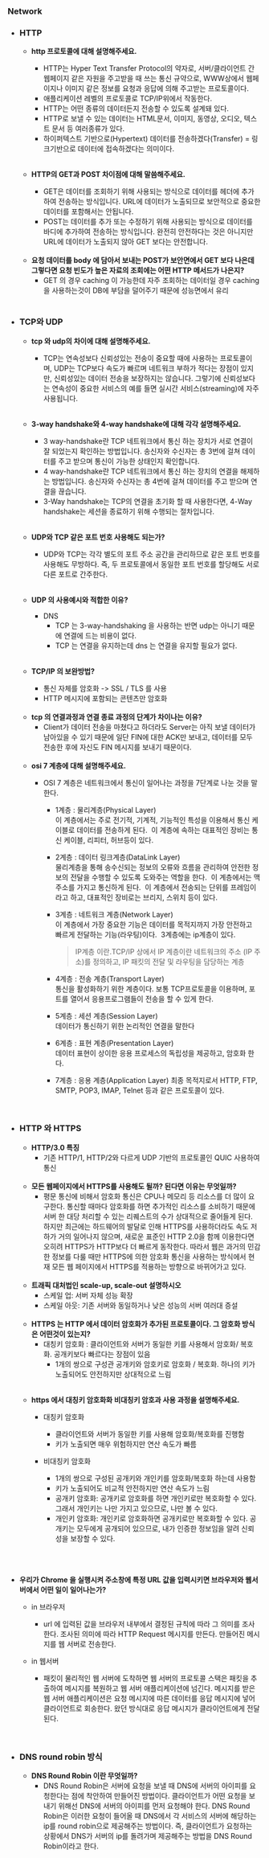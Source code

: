 ### Network

  - ### HTTP
    - <strong> http 프로토콜에 대해 설명해주세요.</strong>  

      - HTTP는 Hyper Text Transfer Protocol의 약자로, 서버/클라이언트 간 웹페이지 같은 자원을 주고받을 때 쓰는 통신 규약으로, WWW상에서 웹페이지나 이미지 같은 정보를 요청과 응답에 의해 주고받는 프로토콜이다. 
      - 애플리케이션 레벨의 프로토콜로 TCP/IP위에서 작동한다.
      - HTTP는 어떤 종류의 데이터든지 전송할 수 있도록 설계돼 있다. 
      - HTTP로 보낼 수 있는 데이터는 HTML문서, 이미지, 동영상, 오디오, 텍스트 문서 등 여러종류가 있다.
      - 하이퍼텍스트 기반으로(Hypertext) 데이터를 전송하겠다(Transfer) = 링크기반으로 데이터에 접속하겠다는 의미이다.

    <br>
    
    - <strong>  HTTP의 GET과 POST 차이점에 대해 말씀해주세요.</strong>  
    
      - GET은 데이터를 조회하기 위해 사용되는 방식으로 데이터를 헤더에 추가하여 전송하는 방식입니다. URL에 데이터가 노출되므로 보안적으로 중요한 데이터를 포함해서는 안됩니다.
      - POST는 데이터를 추가 또는 수정하기 위해 사용되는 방식으로 데이터를 바디에 추가하여 전송하는 방식입니다. 완전히 안전하다는 것은 아니지만 URL에 데이터가 노출되지 않아 GET 보다는 안전합니다.

    <br>
    
      - <strong>요청 데이터를 body 에 담아서 보내는 POST가 보안면에서 GET 보다 나은데 그렇다면 요청 빈도가 높은 자료의 조회에는 어떤 HTTP 메서드가 나은지?</strong>  
        - GET 의 경우 caching 이 가능한데 자주 조회하는 데이터일 경우 caching 을 사용하는것이 DB에 부담을 덜어주기 때문에 성능면에서 유리
    
    <br>
    
    
  - ### TCP와 UDP

    - <strong> tcp 와 udp의 차이에 대해 설명해주세요.</strong>
  
      - TCP는 연속성보다 신뢰성있는 전송이 중요할 때에 사용하는 프로토콜이며, UDP는 TCP보다 속도가 빠르며 네트워크 부하가 적다는 장점이 있지만, 신뢰성있는 데이터 전송을 보장하지는 않습니다. 그렇기에 신뢰성보다는 연속성이 중요한 서비스의 예를 들면 실시간 서비스(streaming)에 자주 사용됩니다.

  
     <br>
   
    - <strong> 3-way handshake와 4-way handshake에 대해 각각 설명해주세요.</strong>  
     
      - 3 way-handshake란 TCP 네트워크에서 통신 하는 장치가 서로 연결이 잘 되었는지 확인하는 방법입니다. 송신자와 수신자는 총 3번에 걸쳐 데이터를 주고 받으며 통신이 가능한 상태인지 확인합니다.
      - 4 way-handshake란 TCP 네트워크에서 통신 하는 장치의 연결을 해제하는 방법입니다. 송신자와 수신자는 총 4번에 걸쳐 데이터를 주고 받으며 연결을 끊습니다.
      - 3-Way handshake는 TCP의 연결을 초기화 할 때 사용한다면, 4-Way handshake는 세션을 종료하기 위해 수행되는 절차입니다.
   
    <br>
    
    - <strong> UDP와 TCP 같은 포트 번호 사용해도 되는가?</strong>  
      - UDP와 TCP는 각각 별도의 포트 주소 공간을 관리하므로 같은 포트 번호를 사용해도 무방하다. 즉, 두 프로토콜에서 동일한 포트 번호를 할당해도 서로 다른 포트로 간주한다.

       <br>

    - <strong>UDP 의 사용예시와 적합한 이유?</strong>  
      - DNS  
        - TCP 는 3-way-handshaking 을 사용하는 반면 udp는 아니기 때문에 연결에 드는 비용이 없다.   
        - TCP 는 연결을 유지하는데 dns 는 연결을 유지할 필요가 없다.

       <br>

    - <strong>TCP/IP 의 보완방법?</strong>  
      - 통신 자체를 암호화 -> SSL / TLS 를 사용
      - HTTP 메시지에 포함되는 콘텐츠만 암호화

    <br>
       
    - <strong>tcp 의 연결과정과 연결 종료 과정의 단계가 차이나는 이유?</strong> 
      - Client가 데이터 전송을 마쳤다고 하더라도 Server는 아직 보낼 데이터가 남아있을 수 있기 때문에 일단 FIN에 대한 ACK만 보내고, 데이터를 모두 전송한 후에 자신도 FIN 메시지를 보내기 때문이다.

    <br>
       
    - <strong>osi 7 계층에 대해 설명해주세요.</strong> 
      - OSI 7 계층은 네트워크에서 통신이 일어나는 과정을 7단계로 나눈 것을 말한다. 

        - 1계층 : 물리계층(Physical Layer)  
        이 계층에서는 주로 전기적, 기계적, 기능적인 특성을 이용해서 통신 케이블로 데이터를 전송하게 된다. 
        이 계층에 속하는 대표적인 장비는 통신 케이블, 리피터, 허브등이 있다.

        - 2계층 : 데이터 링크계층(DataLink Layer)  
        물리계층을 통해 송수신되는 정보의 오류와 흐름을 관리하여 안전한 정보의 전달을 수행할 수 있도록 도와주는 역할을 한다. 
        이 계층에서는 맥 주소를 가지고 통신하게 된다. 
        이 계층에서 전송되는 단위를 프레임이라고 하고, 대표적인 장비로는 브리지, 스위치 등이 있다.

        - 3계층 : 네트워크 계층(Network Layer)  
        이 계층에서 가장 중요한 기능은 데이터를 목적지까지 가장 안전하고 빠르게 전달하는 기능(라우팅)이다. 
        3계층에는 ip계층이 있다.
          > IP계층 이란.TCP/IP 상에서 IP 계층이란 네트워크의 주소 (IP 주소)를 정의하고, IP 패킷의 전달 및 라우팅을 담당하는 계층

        - 4계층 : 전송 계층(Transport Layer)  
        통신을 활성화하기 위한 계층이다. 보통 TCP프로토콜을 이용하며, 포트를 열어서 응용프로그램들이 전송을 할 수 있게 한다. 

        - 5계층 : 세션 계층(Session Layer)  
        데이터가 통신하기 위한 논리적인 연결을 말한다

        - 6계층 : 표현 계층(Presentation Layer)  
        데이터 표현이 상이한 응용 프로세스의 독립성을 제공하고, 암호화 한다.

        - 7계층 : 응용 계층(Application Layer)
        최종 목적지로서 HTTP, FTP, SMTP, POP3, IMAP, Telnet 등과 같은 프로토콜이 있다.
       
    <br>

  - ### HTTP 와 HTTPS
    
    - <strong>HTTP/3.0 특징</strong>  
      - 기존 HTTP/1, HTTP/2와 다르게 UDP 기반의 프로토콜인 QUIC 사용하여 통신


    <br>
   
   
    - <strong>모든 웹페이지에서 HTTPS를 사용해도 될까? 된다면 이유는 무엇일까?</strong>  
      - 평문 통신에 비해서 암호화 통신은 CPU나 메모리 등 리소스를 더 많이 요구한다. 통신할 때마다 암호화를 하면 추가적인 리소스를 소비하기 때문에 서버 한 대당 처리할 수 있는 리퀘스트의 수가 상대적으로 줄어들게 된다. 하지만 최근에는 하드웨어의 발달로 인해 HTTPS를 사용하더라도 속도 저하가 거의 일어나지 않으며, 새로운 표준인 HTTP 2.0을 함께 이용한다면 오히려 HTTPS가 HTTP보다 더 빠르게 동작한다. 따라서 웹은 과거의 민감한 정보를 다룰 때만 HTTPS에 의한 암호화 통신을 사용하는 방식에서 현재 모든 웹 페이지에서 HTTPS를 적용하는 방향으로 바뀌어가고 있다.


    <br>
   
   
    - <strong>트래픽 대처법인 scale-up, scale-out 설명하시오</strong>  
      - 스케일 업: 서버 자체 성능 확장
      - 스케일 아웃: 기존 서버와 동일하거나 낮은 성능의 서버 여러대 증설


    <br>
   
    - <strong>HTTPS 는 HTTP 에서 데이터 암호화가 추가된 프로토콜이다. 그 암호화 방식은 어떤것이 있는지?</strong>  
      - 대칭키 암호화 : 클라이언트와 서버가 동일한 키를 사용해서 암호화/ 복호화. 공개키보다 빠르다는 장점이 있음
    	- 1개의 쌍으로 구성관 공개키와 암호키로 암호화 / 복호화. 하나의 키가 노출되어도 안전하지만 상대적으로 느림


    <br>

    - <strong>https 에서 대칭키 암호화화 비대칭키 암호과 사용 과정을 설명해주세요.</strong>  

      - 대칭키 암호화
        - 클라이언트와 서버가 동일한 키를 사용해 암호화/복호화를 진행함
        - 키가 노출되면 매우 위험하지만 연산 속도가 빠름


      - 비대칭키 암호화
        - 1개의 쌍으로 구성된 공개키와 개인키를 암호화/복호화 하는데 사용함
        - 키가 노출되어도 비교적 안전하지만 연산 속도가 느림
        - 공개키 암호화: 공개키로 암호화를 하면 개인키로만 복호화할 수 있다. 그래서 개인키는 나만 가지고 있으므로, 나만 볼 수 있다. 
        - 개인키 암호화: 개인키로 암호화하면 공개키로만 복호화할 수 있다.  공개키는 모두에게 공개되어 있으므로, 내가 인증한 정보임을 알려 신뢰성을 보장할 수 있다. 

   <br>
   <br>

  - <strong>우리가 Chrome 을 실행시켜 주소창에 특정 URL 값을 입력시키면 브라우저와 웹서버에서 어떤 일이 일어나는가? </strong>  
      - in 브라우저
        - url 에 입력된 값을 브라우저 내부에서 결정된 규칙에 따라 그 의미를 조사한다. 조사된 의미에 따라 HTTP Request 메시지를 만든다. 만들어진 메시지를 웹 서버로 전송한다.

      - in 웹서버
        - 패킷이 물리적인 웹 서버에 도착하면 웹 서버의 프로토콜 스택은 패킷을 추출하여 메시지를 복원하고 웹 서버 애플리케이션에 넘긴다. 메시지를 받은 웹 서버 애플리케이션은 요청 메시지에 따른 데이터를 응답 메시지에 넣어 클라이언트로 회송한다. 왔던 방식대로 응답 메시지가 클라이언트에게 전달된다.
        

   <br>

  - ### DNS round robin 방식

    - <strong>DNS Round Robin 이란 무엇일까?</strong>  
      - DNS Round Robin은 서버에 요청을 보낼 때 DNS에 서버의 아이피를 요청한다는 점에 착안하여 만들어진 방법이다. 클라이언트가 어떤 요청을 보내기 위해선 DNS에 서버의 아이피를 먼저 요청해야 한다. DNS Round Robin은 이러한 요청이 들어올 때 DNS에서 각 서비스의 서버에 해당하는 ip를 round robin으로 제공해주는 방법이다. 즉, 클라이언트가 요청하는 상황에서 DNS가 서버의 ip를 돌려가며 제공해주는 방법을 DNS Round Robin이라고 한다.


<br>
<br>

